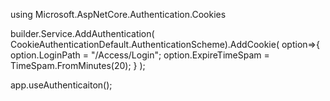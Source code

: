using Microsoft.AspNetCore.Authentication.Cookies

builder.Service.AddAuthentication(
	CookieAuthenticationDefault.AuthenticationScheme).AddCookie(
	option=>{ option.LoginPath = "/Access/Login";
	option.ExpireTimeSpam = TimeSpam.FromMinutes(20);
	}
);

app.useAuthenticaiton();